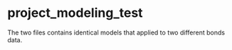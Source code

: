 # project_modeling_test
The two files contains identical models that applied to two different bonds data. 
